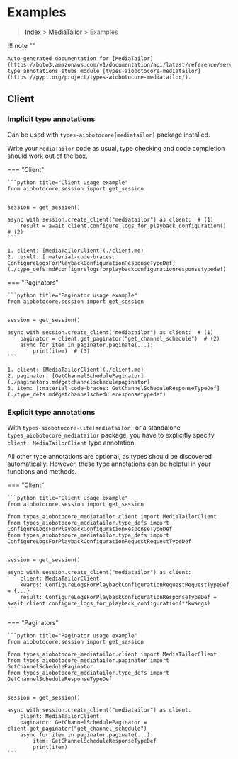 # Examples

> [Index](../README.md) > [MediaTailor](./README.md) > Examples

!!! note ""

    Auto-generated documentation for [MediaTailor](https://boto3.amazonaws.com/v1/documentation/api/latest/reference/services/mediatailor.html#MediaTailor)
    type annotations stubs module [types-aiobotocore-mediatailor](https://pypi.org/project/types-aiobotocore-mediatailor/).

## Client

### Implicit type annotations

Can be used with `types-aiobotocore[mediatailor]` package installed.

Write your `MediaTailor` code as usual,
type checking and code completion should work out of the box.



=== "Client"

    ```python title="Client usage example"
    from aiobotocore.session import get_session


    session = get_session()

    async with session.create_client("mediatailor") as client:  # (1)
        result = await client.configure_logs_for_playback_configuration()  # (2)
    ```

    1. client: [MediaTailorClient](./client.md)
    2. result: [:material-code-braces: ConfigureLogsForPlaybackConfigurationResponseTypeDef](./type_defs.md#configurelogsforplaybackconfigurationresponsetypedef) 



=== "Paginators"

    ```python title="Paginator usage example"
    from aiobotocore.session import get_session


    session = get_session()

    async with session.create_client("mediatailor") as client:  # (1)
        paginator = client.get_paginator("get_channel_schedule")  # (2)
        async for item in paginator.paginate(...):
            print(item)  # (3)
    ```

    1. client: [MediaTailorClient](./client.md)
    2. paginator: [GetChannelSchedulePaginator](./paginators.md#getchannelschedulepaginator)
    3. item: [:material-code-braces: GetChannelScheduleResponseTypeDef](./type_defs.md#getchannelscheduleresponsetypedef) 




### Explicit type annotations

With `types-aiobotocore-lite[mediatailor]`
or a standalone `types_aiobotocore_mediatailor` package, you have to explicitly specify
`client: MediaTailorClient` type annotation.

All other type annotations are optional, as types should be discovered automatically.
However, these type annotations can be helpful in your functions and methods.


=== "Client"

    ```python title="Client usage example"
    from aiobotocore.session import get_session

    from types_aiobotocore_mediatailor.client import MediaTailorClient
    from types_aiobotocore_mediatailor.type_defs import ConfigureLogsForPlaybackConfigurationResponseTypeDef
    from types_aiobotocore_mediatailor.type_defs import ConfigureLogsForPlaybackConfigurationRequestRequestTypeDef


    session = get_session()

    async with session.create_client("mediatailor") as client:
        client: MediaTailorClient
        kwargs: ConfigureLogsForPlaybackConfigurationRequestRequestTypeDef = {...}
        result: ConfigureLogsForPlaybackConfigurationResponseTypeDef = await client.configure_logs_for_playback_configuration(**kwargs)
    ```



=== "Paginators"

    ```python title="Paginator usage example"
    from aiobotocore.session import get_session

    from types_aiobotocore_mediatailor.client import MediaTailorClient
    from types_aiobotocore_mediatailor.paginator import GetChannelSchedulePaginator
    from types_aiobotocore_mediatailor.type_defs import GetChannelScheduleResponseTypeDef


    session = get_session()

    async with session.create_client("mediatailor") as client:
        client: MediaTailorClient
        paginator: GetChannelSchedulePaginator = client.get_paginator("get_channel_schedule")
        async for item in paginator.paginate(...):
            item: GetChannelScheduleResponseTypeDef
            print(item)
    ```


